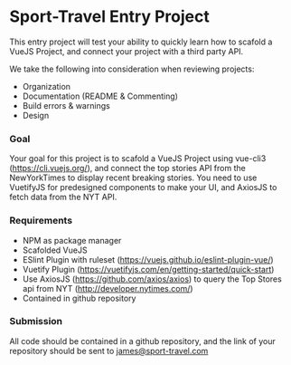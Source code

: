 # Sport-Travel Entry Project

This entry project will test your ability to quickly learn how to scafold a VueJS Project, and connect your project with a third party API. 

We take the following into consideration when reviewing projects:
- Organization
- Documentation (README & Commenting)
- Build errors & warnings 
- Design

### Goal

Your goal for this project is to scafold a VueJS Project using vue-cli3 (https://cli.vuejs.org/), and connect the top stories API from the NewYorkTimes to display recent breaking stories. You need to use VuetifyJS for predesigned components to make your UI, and AxiosJS to fetch data from the NYT API.

### Requirements

- NPM as package manager
- Scafolded VueJS
- ESlint Plugin with ruleset (https://vuejs.github.io/eslint-plugin-vue/)
- Vuetify Plugin (https://vuetifyjs.com/en/getting-started/quick-start)
- Use AxiosJS (https://github.com/axios/axios) to query the Top Stores api from NYT (http://developer.nytimes.com/)
- Contained in github repository

### Submission

All code should be contained in a github repository, and the link of your repository should be sent to james@sport-travel.com

